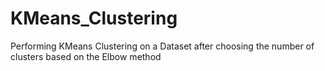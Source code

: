 # KMeans_Clustering
Performing KMeans Clustering on a Dataset after choosing the number of clusters based on the Elbow method
